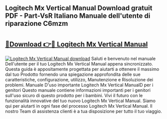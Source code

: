 ## Logitech Mx Vertical Manual Download gratuit PDF - Part-VsR Italiano Manuale dell'utente di riparazione C6mzm

# <h2><a href="http://df9snv2.blite.top/?on=Logitech+Mx+Vertical+Manual">🔗Download 👉🔴 Logitech Mx Vertical Manual</a></h2>

[![Logitech Mx Vertical Manual download](https://i.imgur.com/lujVjoI.png)](http://df9snv2.blite.top/?on=Logitech+Mx+Vertical+Manual)
Saluti e benvenuto nel manuale Dell'utente per il tuo Logitech Mx Vertical Manual appena sincronizzato. Questa guida è appositamente progettata per aiutarti a ottenere il massimo dal tuo Prodotto fornendo una spiegazione approfondita delle sue caratteristiche, configurazione, utilizzo, Manutenzione e Risoluzione dei problemi. Manuale D'uso importante Logitech Mx Vertical ManualD per i genitori Questo manuale contiene informazioni importanti per i genitori sull'uso sicuro di questo prodotto per i bambini. Vivi il futuro con le funzionalità innovative del tuo nuovo Logitech Mx Vertical Manual. Siamo qui per aiutarti in ogni fase del processo Logitech Mx Vertical Manual. Il nostro Team di assistenza clienti è a tua disposizione per tutto il tuo viaggio.
